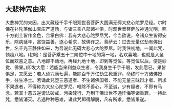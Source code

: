 ## 大悲神咒由来

大悲神咒的来因。出大藏经千手千眼观世音菩萨大圆满无碍大悲心陀罗尼经。尔时佛在补陀落伽山宝庄严道场，与诸三乘八部诸神俱，时观世音菩萨放神通光明，照十方刹土皆作金色，合掌白佛：我有大悲心陀罗尼咒，今当欲说，令诸众生皆得安乐，除病延年，富饶益善，逐心希求，故佛许之。菩萨云：过去无量亿劫有佛出世，名千光王静住如来，为吾说此无碍大悲心大陀罗尼。时我住初地，一闻此咒，顿超八地。(初地：是菩萨乘五十二阶位中十地的第一地，名欢喜地，也就是入圣位而欢喜之意。八地即不动地，再经九地十地，即到等觉位。等觉位以后，便是妙觉、佛果。)即发大愿：若能当来利益众生者，令我身生千手千眼，发此愿已，果皆俱足，又愿云：若人诵咒满七遍，能除百千万亿劫生死重罪。命终时十方诸佛授手，往生净土。若诵此咒堕三恶道者、不生诸佛国者、不能无量三昧辩才者、所求不果遂者，不得称为大悲心陀罗尼。唯除不善心，不至诚，少有疑者，不即有马念。若其十恶五逆谤法破戒、污染梵行、乃到千佛出世不通忏悔等诸重罪，一持此咒，悉皆消灭。若遇种种恶难，诵此咒即得解脱，凡有所求，悉皆果遂。
